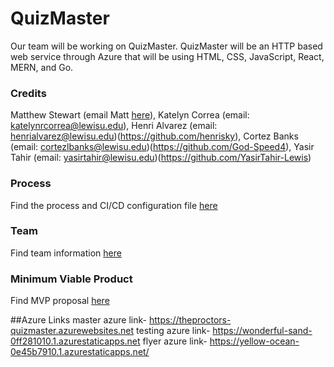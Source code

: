 # QuizMaster

Our team will be working on QuizMaster. QuizMaster will be an HTTP based web service through Azure that will be using HTML, CSS, JavaScript, React, MERN, and Go. 

### Credits
Matthew Stewart (email Matt [here](mailto:matthewjstewart@lewisu.edu)),
Katelyn Correa (email: katelynrcorrea@lewisu.edu),
Henri Alvarez (email: henrialvarez@lewisu.edu)(https://github.com/henrisky),
Cortez Banks (email: cortezlbanks@lewisu.edu)(https://github.com/God-Speed4),
Yasir Tahir (email: yasirtahir@lewisu.edu)(https://github.com/YasirTahir-Lewis)


### Process
Find the process and CI/CD configuration file [here](PROCESS.md)

### Team
Find team information [here](TEAM.md)

### Minimum Viable Product
Find MVP proposal [here](MVP.md)

##Azure Links
master azure link- https://theproctors-quizmaster.azurewebsites.net
testing azure link- https://wonderful-sand-0ff281010.1.azurestaticapps.net
flyer azure link- https://yellow-ocean-0e45b7910.1.azurestaticapps.net/
